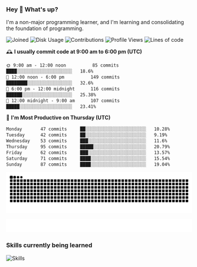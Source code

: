 ### Hey :wave: What's up?

I'm a non-major programming learner, and I'm learning and consolidating the foundation of programming.

<!--START_SECTION:waka-->
![Joined](http://img.shields.io/badge/Joined-6%20years%20ago-6D67E4?style=flat&labelColor=453C67)
![Disk Usage](http://img.shields.io/badge/Github%27s%20Storage-592.2%20MB-FD841F?style=flat&labelColor=E14D2A)
![Contributions](http://img.shields.io/badge/Contributions%20in%202023-65-7DCE13?style=flat&labelColor=2B7A0B)
![Profile Views](http://img.shields.io/badge/Profile%20Views-50-3AB4F2?style=flat&labelColor=0078AA)
![Lines of code](https://img.shields.io/badge/Lines%20of%20code-2%20Million%20Lines%20of%20code-FF8B8B?style=flat&labelColor=EB4747)

🕰️ **I usually commit code at 9:00 am to 6:00 pm (UTC)** 

```text
🌞 9:00 am - 12:00 noon          85 commits     ████░░░░░░░░░░░░░░░░░░░░░   18.6% 
🌆 12:00 noon - 6:00 pm          149 commits    ████████░░░░░░░░░░░░░░░░░   32.6% 
🌃 6:00 pm - 12:00 midnight      116 commits    ██████░░░░░░░░░░░░░░░░░░░   25.38% 
🌙 12:00 midnight - 9:00 am      107 commits    █████░░░░░░░░░░░░░░░░░░░░   23.41%
```
📅 **I'm Most Productive on Thursday (UTC)** 

```text
Monday       47 commits     ██░░░░░░░░░░░░░░░░░░░░░░░   10.28% 
Tuesday      42 commits     ██░░░░░░░░░░░░░░░░░░░░░░░   9.19% 
Wednesday    53 commits     ███░░░░░░░░░░░░░░░░░░░░░░   11.6% 
Thursday     95 commits     █████░░░░░░░░░░░░░░░░░░░░   20.79% 
Friday       62 commits     ███░░░░░░░░░░░░░░░░░░░░░░   13.57% 
Saturday     71 commits     ████░░░░░░░░░░░░░░░░░░░░░   15.54% 
Sunday       87 commits     ████░░░░░░░░░░░░░░░░░░░░░   19.04%
```

<!--END_SECTION:waka-->

![Snake animation](https://raw.githubusercontent.com/dirname/dirname/output/snake.svg)

![metrics](github-metrics.svg)

### Skills currently being learned

![Skills](https://skillicons.dev/icons?i=linux,rust,go,solidity,typescript,bash,git,postgres,mysql,redis,mongo,docker,kubernetes,grafana,prometheus)
